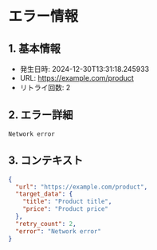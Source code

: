 # エラー情報

## 1. 基本情報
- 発生日時: 2024-12-30T13:31:18.245933
- URL: https://example.com/product
- リトライ回数: 2

## 2. エラー詳細
```
Network error
```

## 3. コンテキスト
```json
{
  "url": "https://example.com/product",
  "target_data": {
    "title": "Product title",
    "price": "Product price"
  },
  "retry_count": 2,
  "error": "Network error"
}
```
